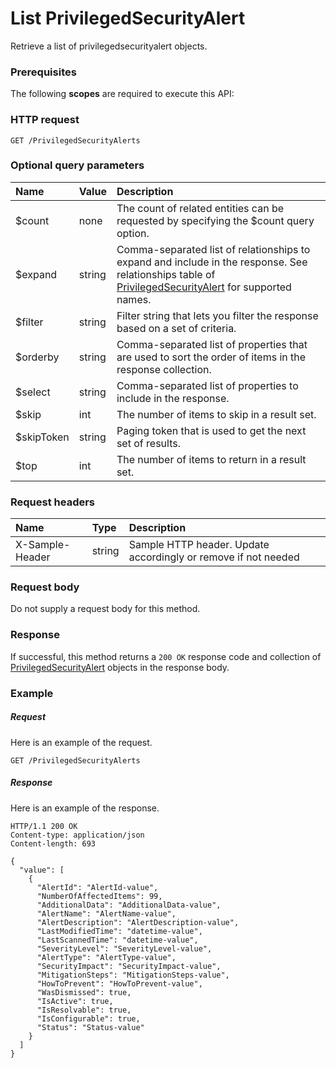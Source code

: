 # List PrivilegedSecurityAlert

Retrieve a list of privilegedsecurityalert objects.
### Prerequisites
The following **scopes** are required to execute this API: 
### HTTP request
<!-- { "blockType": "ignored" } -->
```http
GET /PrivilegedSecurityAlerts
```
### Optional query parameters
|Name|Value|Description|
|:---------------|:--------|:-------|
|$count|none|The count of related entities can be requested by specifying the $count query option.|
|$expand|string|Comma-separated list of relationships to expand and include in the response. See relationships table of [PrivilegedSecurityAlert](../resources/privilegedsecurityalert.md) for supported names. |
|$filter|string|Filter string that lets you filter the response based on a set of criteria.|
|$orderby|string|Comma-separated list of properties that are used to sort the order of items in the response collection.|
|$select|string|Comma-separated list of properties to include in the response.|
|$skip|int|The number of items to skip in a result set.|
|$skipToken|string|Paging token that is used to get the next set of results.|
|$top|int|The number of items to return in a result set.|

### Request headers
| Name       | Type | Description|
|:-----------|:------|:----------|
| X-Sample-Header  | string  | Sample HTTP header. Update accordingly or remove if not needed|

### Request body
Do not supply a request body for this method.
### Response
If successful, this method returns a `200 OK` response code and collection of [PrivilegedSecurityAlert](../resources/privilegedsecurityalert.md) objects in the response body.
### Example
##### Request
Here is an example of the request.
<!-- {
  "blockType": "request",
  "name": "get_privilegedsecurityalerts"
}-->
```http
GET /PrivilegedSecurityAlerts
```
##### Response
Here is an example of the response.
<!-- {
  "blockType": "response",
  "truncated": false,
  "@odata.type": "microsoft.graph.privilegedsecurityalert",
  "isCollection": true
} -->
```http
HTTP/1.1 200 OK
Content-type: application/json
Content-length: 693

{
  "value": [
    {
      "AlertId": "AlertId-value",
      "NumberOfAffectedItems": 99,
      "AdditionalData": "AdditionalData-value",
      "AlertName": "AlertName-value",
      "AlertDescription": "AlertDescription-value",
      "LastModifiedTime": "datetime-value",
      "LastScannedTime": "datetime-value",
      "SeverityLevel": "SeverityLevel-value",
      "AlertType": "AlertType-value",
      "SecurityImpact": "SecurityImpact-value",
      "MitigationSteps": "MitigationSteps-value",
      "HowToPrevent": "HowToPrevent-value",
      "WasDismissed": true,
      "IsActive": true,
      "IsResolvable": true,
      "IsConfigurable": true,
      "Status": "Status-value"
    }
  ]
}
```

<!-- uuid: 17e56e5c-086c-457a-af6f-81a5bba0bb46
2015-10-19 09:02:22 UTC -->
<!-- {
  "type": "#page.annotation",
  "description": "List PrivilegedSecurityAlert",
  "keywords": "",
  "section": "documentation",
  "tocPath": ""
}-->